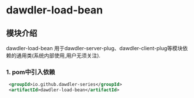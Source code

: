 # dawdler-load-bean

## 模块介绍

dawdler-load-bean  用于dawdler-server-plug、dawdler-client-plug等模块依赖的通用类(系统内部使用,用户无须关注).

### 1. pom中引入依赖

```xml
 <groupId>io.github.dawdler-series</groupId>
 <artifactId>dawdler-load-bean</artifactId>
```
